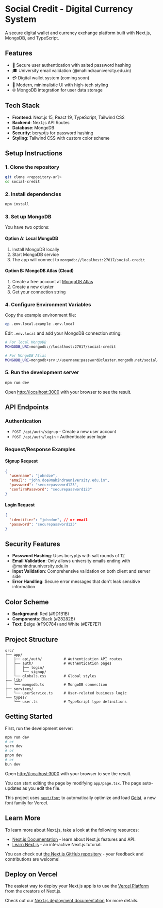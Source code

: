# Social Credit - Digital Currency System

A secure digital wallet and currency exchange platform built with Next.js,
MongoDB, and TypeScript.

## Features

- 🔐 Secure user authentication with salted password hashing
- 🎓 University email validation (@mahindrauniversity.edu.in)
- 💳 Digital wallet system (coming soon)
- 🎨 Modern, minimalistic UI with high-tech styling
- 🌐 MongoDB integration for user data storage

## Tech Stack

- **Frontend**: Next.js 15, React 19, TypeScript, Tailwind CSS
- **Backend**: Next.js API Routes
- **Database**: MongoDB
- **Security**: bcryptjs for password hashing
- **Styling**: Tailwind CSS with custom color scheme

## Setup Instructions

### 1. Clone the repository

```bash
git clone <repository-url>
cd social-credit
```

### 2. Install dependencies

```bash
npm install
```

### 3. Set up MongoDB

You have two options:

#### Option A: Local MongoDB

1. Install MongoDB locally
2. Start MongoDB service
3. The app will connect to `mongodb://localhost:27017/social-credit`

#### Option B: MongoDB Atlas (Cloud)

1. Create a free account at [MongoDB Atlas](https://www.mongodb.com/atlas)
2. Create a new cluster
3. Get your connection string

### 4. Configure Environment Variables

Copy the example environment file:

```bash
cp .env.local.example .env.local
```

Edit `.env.local` and add your MongoDB connection string:

```bash
# For local MongoDB
MONGODB_URI=mongodb://localhost:27017/social-credit

# For MongoDB Atlas
MONGODB_URI=mongodb+srv://username:password@cluster.mongodb.net/social-credit?retryWrites=true&w=majority
```

### 5. Run the development server

```bash
npm run dev
```

Open [http://localhost:3000](http://localhost:3000) with your browser to see the
result.

## API Endpoints

### Authentication

- `POST /api/auth/signup` - Create a new user account
- `POST /api/auth/login` - Authenticate user login

### Request/Response Examples

#### Signup Request

```json
{
  "username": "johndoe",
  "email": "john.doe@mahindrauniversity.edu.in",
  "password": "securepassword123",
  "confirmPassword": "securepassword123"
}
```

#### Login Request

```json
{
  "identifier": "johndoe", // or email
  "password": "securepassword123"
}
```

## Security Features

- **Password Hashing**: Uses bcryptjs with salt rounds of 12
- **Email Validation**: Only allows university emails ending with
  @mahindrauniversity.edu.in
- **Input Validation**: Comprehensive validation on both client and server side
- **Error Handling**: Secure error messages that don't leak sensitive
  information

## Color Scheme

- **Background**: Red (#9D1B1B)
- **Components**: Black (#28282B)
- **Text**: Beige (#F9C784) and White (#E7E7E7)

## Project Structure

```
src/
├── app/
│   ├── api/auth/          # Authentication API routes
│   ├── auth/              # Authentication pages
│   │   ├── login/
│   │   └── signup/
│   └── globals.css        # Global styles
├── lib/
│   └── mongodb.ts         # MongoDB connection
├── services/
│   └── userService.ts     # User-related business logic
└── types/
    └── user.ts            # TypeScript type definitions
```

## Getting Started

First, run the development server:

```bash
npm run dev
# or
yarn dev
# or
pnpm dev
# or
bun dev
```

Open [http://localhost:3000](http://localhost:3000) with your browser to see the
result.

You can start editing the page by modifying `app/page.tsx`. The page
auto-updates as you edit the file.

This project uses
[`next/font`](https://nextjs.org/docs/app/building-your-application/optimizing/fonts)
to automatically optimize and load [Geist](https://vercel.com/font), a new font
family for Vercel.

## Learn More

To learn more about Next.js, take a look at the following resources:

- [Next.js Documentation](https://nextjs.org/docs) - learn about Next.js
  features and API.
- [Learn Next.js](https://nextjs.org/learn) - an interactive Next.js tutorial.

You can check out
[the Next.js GitHub repository](https://github.com/vercel/next.js) - your
feedback and contributions are welcome!

## Deploy on Vercel

The easiest way to deploy your Next.js app is to use the
[Vercel Platform](https://vercel.com/new?utm_medium=default-template&filter=next.js&utm_source=create-next-app&utm_campaign=create-next-app-readme)
from the creators of Next.js.

Check out our
[Next.js deployment documentation](https://nextjs.org/docs/app/building-your-application/deploying)
for more details.
